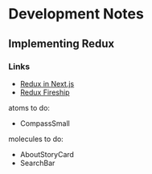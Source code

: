 # Development Notes

## Implementing Redux

### Links

- [Redux in Next.js](https://redux.js.org/usage/nextjs)
- [Redux Fireship](https://www.youtube.com/watch?v=_shA5Xwe8_4)

atoms to do:

- CompassSmall

molecules to do:

- AboutStoryCard
- SearchBar

